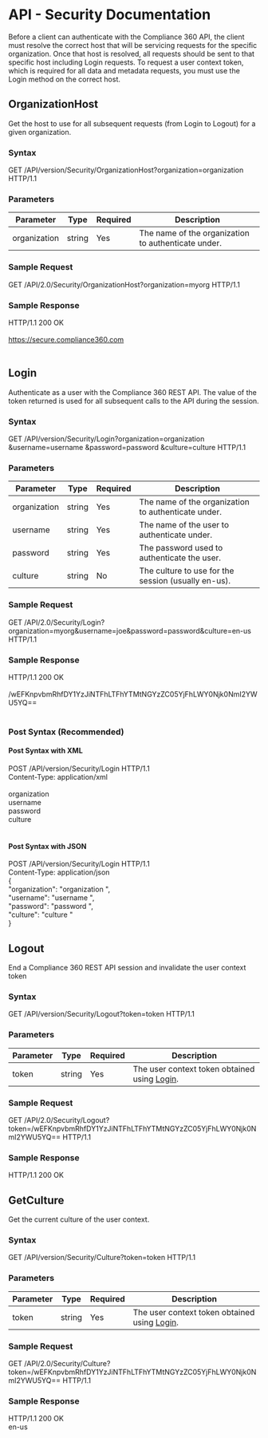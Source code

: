 # API - Security Documentation

Before a client can authenticate with the Compliance 360 API, the client must resolve the correct host that will be servicing requests for the specific organization. Once that host is resolved, all requests should be sent to that specific host including Login requests. To request a user context token, which is required for all data and metadata requests, you must use the Login method on the correct host.

## OrganizationHost

Get the host to use for all subsequent requests (from Login to Logout) for a given organization.

### Syntax

GET /API/version/Security/OrganizationHost?organization=organization HTTP/1.1

### Parameters

| Parameter | Type | Required | Description |
| --- | --- | --- | --- |
| organization | string | Yes | The name of the organization to authenticate under. |

### Sample Request

GET /API/2.0/Security/OrganizationHost?organization=myorg HTTP/1.1

### Sample Response

HTTP/1.1 200 OK<br>
<OrganizationInfo><br>
<Host>https://secure.compliance360.com</Host><br>
</OrganizationInfo><br>

## Login

Authenticate as a user with the Compliance 360 REST API. The value of the token returned is used for all subsequent calls to the API during the session.

### Syntax

GET /API/version/Security/Login?organization=organization &username=username &password=password &culture=culture HTTP/1.1

### Parameters

| Parameter | Type | Required | Description |
| --- | --- | --- | --- |
| organization | string | Yes | The name of the organization to authenticate under. |
| username | string | Yes | The name of the user to authenticate under. |
| password | string | Yes | The password used to authenticate the user. |
| culture | string | No | The culture to use for the session (usually en-us). |

### Sample Request

GET /API/2.0/Security/Login?organization=myorg&username=joe&password=password&culture=en-us HTTP/1.1

### Sample Response

HTTP/1.1 200 OK<br>
<Token><br>
<Value>/wEFKnpvbmRhfDY1YzJiNTFhLTFhYTMtNGYzZC05YjFhLWY0Njk0NmI2YWU5YQ==</Value><br>
</Token><br>

### Post Syntax (Recommended)

#### Post Syntax with XML

POST /API/version/Security/Login HTTP/1.1<br>
Content-Type: application/xml<br>
<LoginInformation><br>
<Organization>organization </Organization><br>
<Username>username </Username><br>
<Password>password </Password><br>
<Culture>culture </Culture><br>
</LoginInformation><br>

#### Post Syntax with JSON

POST /API/version/Security/Login HTTP/1.1<br>
Content-Type: application/json<br>
{<br>
 "organization": "organization ",<br>
 "username": "username ",<br>
 "password": "password ",<br>
 "culture": "culture "<br>
}

## Logout

End a Compliance 360 REST API session and invalidate the user context token

### Syntax

GET /API/version/Security/Logout?token=token HTTP/1.1

### Parameters

| Parameter | Type | Required | Description |
| --- | --- | --- | --- |
| token | string | Yes | The user context token obtained using [Login](#login). |

### Sample Request

GET /API/2.0/Security/Logout?token=/wEFKnpvbmRhfDY1YzJiNTFhLTFhYTMtNGYzZC05YjFhLWY0Njk0NmI2YWU5YQ== HTTP/1.1

### Sample Response

HTTP/1.1 200 OK

## GetCulture

Get the current culture of the user context.

### Syntax

GET /API/version/Security/Culture?token=token HTTP/1.1

### Parameters

| Parameter | Type | Required | Description |
| --- | --- | --- | --- |
| token | string | Yes | The user context token obtained using [Login](#login). |

### Sample Request

GET /API/2.0/Security/Culture?token=/wEFKnpvbmRhfDY1YzJiNTFhLTFhYTMtNGYzZC05YjFhLWY0Njk0NmI2YWU5YQ== HTTP/1.1

### Sample Response

HTTP/1.1 200 OK<br>
<string>en-us</string>
